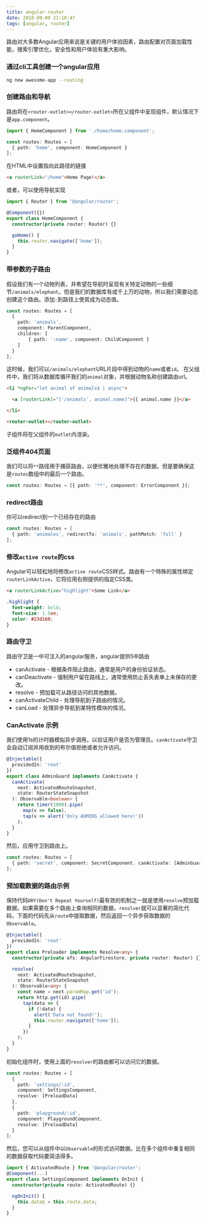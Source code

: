 ```yaml
---
title: angular-router
date: 2018-09-09 21:10:47
tags: [angular, router]
---
```

路由对大多数Angular应用来说是关键的用户体验因素，路由配置对页面加载性能，搜索引擎优化，安全性和用户体验有重大影响。

### 通过cli工具创建一个angular应用

```bash
ng new awesome-app --routing
```

### 创建路由和导航

路由将在`<router-outlet></router-outlet>`所在父组件中呈现组件，默认情况下是`app.component`。

```typescript
import { HomeComponent } from './home/home.component';

const routes: Routes = [
  { path: 'home', component: HomeComponent }
];
```

在HTML中设置指向此路径的链接

```html
<a routerLink="/home">Home Page!</a>
```

或者，可以使用导航实现

```typescript
import { Router } from '@angular/router';

@Component({})
export class HomeComponent {
  constructor(private router: Router) {}

  goHome() {
    this.router.navigate(['home']);
  }
}
```

### 带参数的子路由

假设我们有一个动物列表，并希望在导航时呈现有关特定动物的一些细节`/animals/elephant`。但是我们的数据库有成千上万的动物，所以我们需要动态创建这个路由。添加`:`到路径上使其成为动态值。

```typescript
const routes: Routes = [
  {
    path: 'animals',
    component: ParentComponent,
    children: [
        { path: ':name', component: ChildComponent }
    ]
  }
];
```

这时候，我们可以`/animals/elephant`URL片段中得到动物的`name`或者`id`。
在父组件中，我们将从数据库循环我们的`animal`对象，并根据动物名称创建路由url。

```html
<li *ngFor="let animal of animals$ | async">

  <a [routerLink]="['/animals', animal.name]">{{ animal.name }}</a>

</li>

<router-outlet></router-outlet>
```

子组件将在父组件的`outlet`内渲染。

### 泛组件404页面

我们可以将`**`路径用于捕获路由，以便优雅地处理不存在的数据。但是要确保这是`routes`数组中的最后一个路由。

```typescript
const routes: Routes = [{ path: '**', component: ErrorComponent }];
```

### redirect路由

你可以redirect到一个已经存在的路由

```typescript
const routes: Routes = [
  { path: 'animales', redirectTo: 'animals', pathMatch: 'full' }
];
```

### 修改`active route`的css

Angular可以轻松地将修改`active route`CSS样式。路由有一个特殊的属性绑定`routerLinkActive`，它将应用右侧提供的指定CSS类。

```html
<a routerLinkActive="highlight">Some Link</a>
```

```css
.highlight {
  font-weight: bold;
  font-size: 1.5em;
  color: #23d160;
}
```

### 路由守卫

路由守卫是一中可注入的angular服务，angular提供5中路由

* canActivate - 根据条件阻止路由，通常是用户的身份验证状态。
* canDeactivate - 强制用户留在路线上，通常使用防止丢失表单上未保存的更改。
* resolve - 预加载可从路径访问的其他数据。
* canActivateChild - 处理导航到子路由的情况。
* canLoad - 处理异步导航到某特性模块的情况。

### CanActivate 示例

我们使用1s的计时器模拟异步调用，以验证用户是否为管理员。`canActivate`守卫会自动订阅并用收到的布尔值拒绝或者允许访问。

```typescript
@Injectable({
  providedIn: 'root'
})
export class AdminGuard implements CanActivate {
  canActivate(
    next: ActivatedRouteSnapshot,
    state: RouterStateSnapshot
  ): Observable<boolean> {
    return timer(1000).pipe(
      map(v => false),
      tap(v => alert('Only ADMINS allowed here!'))
    );
  }
}
```

然后，应用守卫到路由上。

```typescript
const routes: Routes = [
  { path: 'secret', component: SecretComponent, canActivate: [AdminGuard] }
];
```

### 预加载数据的路由示例

保持代码`DRY(Don't Repeat Yourself)`最有效的机制之一就是使用`resolve`预加载数据，如果需要在多个路由上查询相同的数据，`resolver`就可以显著的简化代码，下面的代码先从`route`中提取数据，然后返回一个异步获取数据的`Observable`。

```typescript
@Injectable({
  providedIn: 'root'
})
export class Preloader implements Resolve<any> {
  constructor(private afs: AngularFirestore, private router: Router) {}

  resolve(
    next: ActivatedRouteSnapshot,
    state: RouterStateSnapshot
  ): Observable<any> {
    const name = next.paramMap.get('id');
    return http.get(id).pipe(
      tap(data => {
        if (!data) {
          alert('Data not found!');
          this.router.navigate(['home']);
        }
      })
    );
  }
}
```

初始化组件时，使用上面的`resolver`的路由都可以访问它的数据。

```typescript
const routes: Routes = [
  {
    path: 'settings/:id',
    component: SettingsComponent,
    resolve: [PreloadData]
  },
  {
    path: 'playground/:id',
    component: PlaygroundComponent,
    resolve: [PreloadData]
  }
];
```

然后，您可以从组件中以`Observable`的形式访问数据。比在多个组件中重复相同的数据获取代码要简洁得多。

```typescript
import { ActivatedRoute } from '@angular/router';
@Component(...)
export class SettingsComponent implements OnInit {
  constructor(private route: ActivatedRoute) {}

  ngOnInit() {
    this.data$ = this.route.data;
  }
}
```

<!-- * [github源码](https://github.com/whyour/angular-route-demo.git) -->